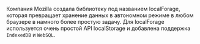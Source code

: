 Компания Mozilla создала библиотеку под названием localForage, которая 
превращает хранение данных в автономном режиме в любом браузере в намного более 
простую задачу. Для localForage используется очень простой API localStorage и 
добавлена поддержка `IndexedDB` и `WebSQL`.  